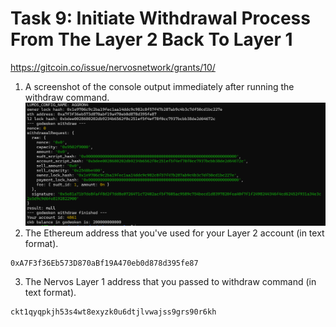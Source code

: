 # Task 9:  Initiate Withdrawal Process From The Layer 2 Back To Layer 1
https://gitcoin.co/issue/nervosnetwork/grants/10/

1) A screenshot of the console output immediately after running the withdraw command.
![Withdraw](./task9-withdraw.PNG)
2) The Ethereum address that you've used for your Layer 2 account (in text format).
```
0xA7F3f36Eb573D870aBf19A470eb0d878d395fe87
```
3) The Nervos Layer 1 address that you passed to withdraw command (in text format).
```
ckt1qyqpkjh53s4wt8exyzk0u6dtjlvwajss9grs90r6kh
```
